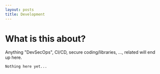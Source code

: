 ```yaml
---
layout: posts
title: Development
---
```


# What is this about?
Anything "DevSecOps", CI/CD, secure coding/libraries, ..., related will end up here.


```
Nothing here yet...
```